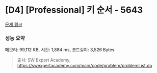 # [D4] [Professional] 키 순서 - 5643 

[문제 링크](https://swexpertacademy.com/main/code/problem/problemDetail.do?contestProbId=AWXQsLWKd5cDFAUo) 

### 성능 요약

메모리: 99,112 KB, 시간: 1,884 ms, 코드길이: 3,526 Bytes



> 출처: SW Expert Academy, https://swexpertacademy.com/main/code/problem/problemList.do